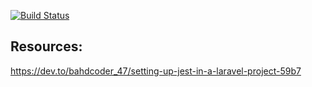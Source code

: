 [![Build Status](https://travis-ci.org/Dev-Squared/LaravelCIDemo.svg?branch=master)](https://travis-ci.org/Dev-Squared/LaravelCIDemo)


## Resources:

https://dev.to/bahdcoder_47/setting-up-jest-in-a-laravel-project-59b7
